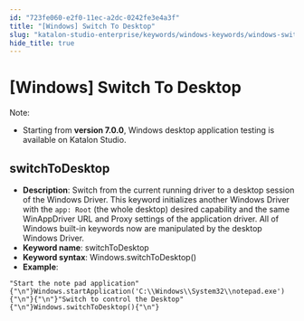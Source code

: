 ```yaml
---
id: "723fe060-e2f0-11ec-a2dc-0242fe3e4a3f"
title: "[Windows] Switch To Desktop"
slug: "katalon-studio-enterprise/keywords/windows-keywords/windows-switch-to-desktop"
hide_title: true
---
```


# <a id="id_0" class="anchor_top_offset"/><a id="ariaid-title1" class="anchor_top_offset"/>[Windows] Switch To Desktop

              
<div xmlns="http://www.w3.org/1999/xhtml" className="note note note_note" id="id_0__id"><span className="note__title">Note:</span> 
  <ul className="ul"><li className="li"><p className="p">Starting from <strong className="ph b">version 7.0.0</strong>, Windows desktop
        application testing is available on Katalon Studio.</p></li></ul></div>
      

## <a id="id_0__id_1" class="anchor_top_offset"/>switchToDesktop

              
<ul xmlns="http://www.w3.org/1999/xhtml" className="ul"><li className="li">     <strong className="ph b">Description</strong>: Switch from the current running     driver to a desktop session of the Windows Driver. This keyword     initializes another Windows Driver with the <code className="ph codeph">app: Root</code>     (the whole desktop) desired capability and the same WinAppDriver     URL and Proxy settings of the application driver. All of Windows     built-in keywords now are manipulated by the desktop Windows     Driver.</li><li className="li">     <strong className="ph b">Keyword name</strong>: switchToDesktop</li><li className="li">     <strong className="ph b">Keyword syntax</strong>: Windows.switchToDesktop()</li><li className="li">     <strong className="ph b">Example</strong>:</li></ul> 
              
<pre xmlns="http://www.w3.org/1999/xhtml" className="pre codeblock"><code>"Start the note pad application"{"\n"}Windows.startApplication('C:\\Windows\\System32\\notepad.exe'){"\n"}{"\n"}"Switch to control the Desktop"{"\n"}Windows.switchToDesktop(){"\n"}</code></pre> 
            
